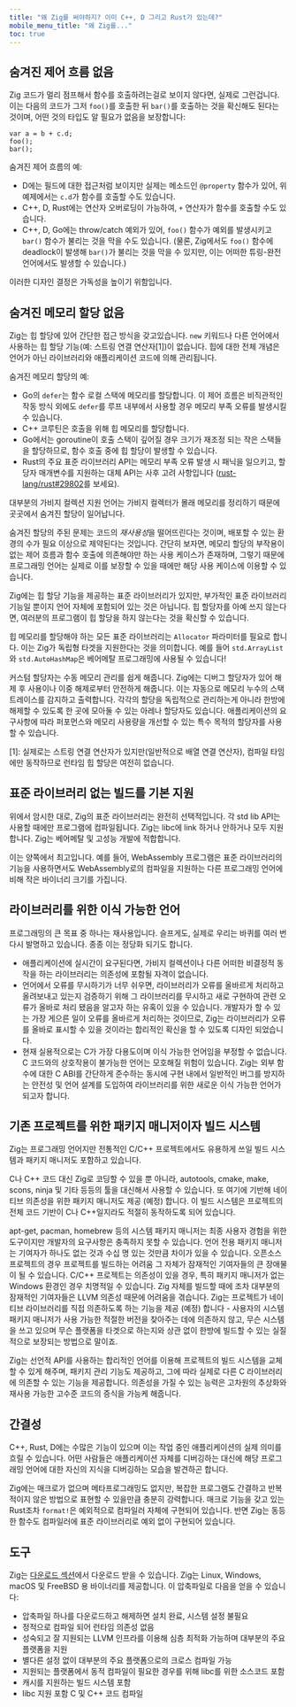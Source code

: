 ```yaml
---
title: "왜 Zig를 써야하지? 이미 C++, D 그리고 Rust가 있는데?"
mobile_menu_title: "왜 Zig를..."
toc: true
---
```



## 숨겨진 제어 흐름 없음

Zig 코드가 멀리 점프해서 함수를 호출하려는걸로 보이지 않다면, 실제로 그런겁니다. 이는 다음의 코드가 그저 `foo()`를 호출한 뒤 `bar()`를 호출하는 것을 확신해도 된다는 것이며, 어떤 것의 타입도 알 필요가 없음을 보장합니다:

```zig
var a = b + c.d;
foo();
bar();
```

숨겨진 제어 흐름의 예:

* D에는 필드에 대한 접근처럼 보이지만 실제는 메소드인 `@property` 함수가 있어, 위 예제에서는 `c.d`가 함수를 호출할 수도 있습니다.
* C++, D, Rust에는 연산자 오버로딩이 가능하여, `+` 연산자가 함수를 호출할 수도 있습니다.
* C++, D, Go에는 throw/catch 예외가 있어, `foo()` 함수가 예외를 발생시키고 `bar()` 함수가 불리는 것을 막을 수도 있습니다. (물론, Zig에서도 `foo()` 함수에 deadlock이 발생해 `bar()`가 불리는 것을 막을 수 있지만, 이는 어떠한 튜링-완전 언어에서도 발생할 수 있습니다.)

이러한 디자인 결정은 가독성을 높이기 위함입니다.

## 숨겨진 메모리 할당 없음

Zig는 힙 할당에 있어 간단한 접근 방식을 갖고있습니다. `new` 키워드나
다른 언어에서 사용하는 힙 할당 기능(예: 스트링 연결 연산자[1])이 없습니다.
힙에 대한 전체 개념은 언어가 아닌 라이브러리와 애플리케이션 코드에 의해 관리됩니다.

숨겨진 메모리 할당의 예:

* Go의 `defer`는 함수 로컬 스택에 메모리를 할당합니다. 이 제어 흐름은 비직관적인 작동 방식 외에도
  `defer`를 루프 내부에서 사용할 경우 메모리 부족 오류를
  발생시킬 수 있습니다.
* C++ 코루틴은 호출을 위해 힙 메모리를 할당합니다.
* Go에서는 goroutine이 호출 스택이 깊어질 경우 크기가 재조정 되는 작은 스택들을
  할당하므로, 함수 호출 중에 힙 할당이 발생할 수 있습니다.
* Rust의 주요 표준 라이브러리 API는 메모리 부족 오류 발생 시 패닉을 일으키고,
  할당자 매개변수를 지원하는 대체 API는 사후 고려 사항입니다
  ([rust-lang/rust#29802](https://github.com/rust-lang/rust/issues/29802)를 보세요).

대부분의 가비지 컬렉션 지원 언어는 가비지 컬렉터가 몰래 메모리를 정리하기 때문에
곳곳에서 숨겨진 할당이 일어납니다.

숨겨진 할당의 주된 문제는 코드의 *재사용성*을 떨어뜨린다는 것이며,
배포할 수 있는 환경의 수가 필요 이상으로 제약된다는 것입니다.
간단히 보자면, 메모리 할당의 부작용이 없는 제어 흐름과 함수 호출에
의존해야만 하는 사용 케이스가 존재하며,
그렇기 때문에 프로그래밍 언어는 실제로 이를 보장할 수 있을 때에만
해당 사용 케이스에 이용할 수 있습니다.

Zig에는 힙 할당 기능을 제공하는 표준 라이브러리가 있지만,
부가적인 표준 라이브러리 기능일 뿐이지 언어 자체에 포함되어 있는 것은 아닙니다.
힙 할당자를 아예 쓰지 않는다면, 여러분의 프로그램이 힙 할당을 하지 않는다는 것을 확신할 수 있습니다.

힙 메모리를 할당해야 하는 모든 표준 라이브러리는 `Allocator` 파라미터를 필요로 합니다.
이는 Zig가 독립형 타겟을 지원한다는 것을 의미합니다.
예를 들어 `std.ArrayList`와 `std.AutoHashMap`은 베어메탈 프로그래밍에 사용될 수 있습니다!

커스텀 할당자는 수동 메모리 관리를 쉽게 해줍니다. Zig에는 디버그 할당자가 있어
해제 후 사용이나 이중 해제로부터 안전하게 해줍니다. 이는 자동으로
메모리 누수의 스택 트레이스를 감지하고 출력합니다. 각각의 할당을 독립적으로 관리하는게 아니라
한방에 해제할 수 있도록 한 곳에 모아둘 수 있는 아레나 할당자도 있습니다.
애플리케이션의 요구사항에 따라 퍼포먼스와 메모리 사용량을 개선할 수 있는
특수 목적의 할당자를 사용할 수 있습니다.

[1]: 실제로는 스트링 연결 연산자가 있지만(일반적으로 배열 연결 연산자), 컴파일 타임에만 동작하므로 런타임 힙 할당은 여전히 없습니다.

## 표준 라이브러리 없는 빌드를 기본 지원

위에서 암시한 대로, Zig의 표준 라이브러리는 완전히 선택적입니다. 각 std lib API는 사용할 때에만
프로그램에 컴파일됩니다. Zig는 libc에 link 하거나 안하거나 모두 지원합니다.
Zig는 베어메탈 및 고성능 개발에 적합합니다.

이는 양쪽에서 최고입니다. 예를 들어, WebAssembly 프로그램은
표준 라이브러리의 기능을 사용하면서도 WebAssembly로의 컴파일을 지원하는 다른 프로그래밍 언어에 비해
작은 바이너리 크기를 가집니다.

## 라이브러리를 위한 이식 가능한 언어

프로그래밍의 큰 목표 중 하나는 재사용입니다. 슬프게도, 실제로 우리는 바퀴를 여러 번 다시 발명하고 있습니다. 종종 이는 정당화 되기도 합니다.

 * 애플리케이션에 실시간이 요구된다면, 가비지 컬렉션이나 다른 어떠한 비결정적 동작을 하는 라이브러리는 의존성에 포함될 자격이 없습니다.
 * 언어에서 오류를 무시하기가 너무 쉬우면, 라이브러리가 오류를 올바르게 처리하고 올려보내고 있는지 검증하기 위해 그 라이브러리를 무시하고 새로 구현하여 관련 오류가 올바로 처리 됐음을 알고자 하는 유혹이 있을 수 있습니다. 개발자가 할 수 있는 가장 게으른 일이 오류를 올바르게 처리하는 것이므로, Zig는 라이브러리가 오류를 올바로 표시할 수 있을 것이라는 합리적인 확신을 할 수 있도록 디자인 되었습니다.
 * 현재 실용적으로는 C가 가장 다용도이며 이식 가능한 언어임을 부정할 수 없습니다. C 코드와의 상호작용이 불가능한 언어는 모호해질 위험이 있습니다. Zig는 외부 함수에 대한 C ABI를 간단하게 준수하는 동시에 구현 내에서 일반적인 버그를 방지하는 안전성 및 언어 설계를 도입하여 라이브러리를 위한 새로운 이식 가능한 언어가 되고자 합니다.

## 기존 프로젝트를 위한 패키지 매니저이자 빌드 시스템

Zig는 프로그래밍 언어지만 전통적인 C/C++ 프로젝트에서도 유용하게 쓰일 빌드 시스템과 패키지 매니저도 포함하고 있습니다.

C나 C++ 코드 대신 Zig로 코딩할 수 있을 뿐 아니라, autotools, cmake, make, scons, ninja 및 기타 등등의 툴을 대신해서 사용할 수 있습니다. 또 여기에 기반해 네이티브 의존성을 위한 패키지 매니저도 제공 (예정) 합니다. 이 빌드 시스템은 프로젝트의 전체 코드 기반이 C나 C++일지라도 적절히 동작하도록 되어 있습니다.

apt-get, pacman, homebrew 등의 시스템 패키지 매니저는 최종 사용자 경험을 위한 도구이지만 개발자의 요구사항은 충족하지 못할 수 있습니다. 언어 전용 패키지 매니저는 기여자가 하나도 없는 것과 수십 명 있는 것만큼 차이가 있을 수 있습니다. 오픈소스 프로젝트의 경우 프로젝트를 빌드하는 어려움 그 자체가 잠재적인 기여자들의 큰 장애물이 될 수 있습니다. C/C++ 프로젝트는 의존성이 있을 경우, 특히 패키지 매니저가 없는 Windows 환경인 경우 치명적일 수 있습니다. Zig 자체를 빌드할 때에 조차 대부분의 잠재적인 기여자들은 LLVM 의존성 때문에 어려움을 겪습니다. Zig는 프로젝트가 네이티브 라이브러리를 직접 의존하도록 하는 기능을 제공 (예정) 합니다 - 사용자의 시스템 패키지 매니저가 사용 가능한 적절한 버전을 찾아주는 데에 의존하지 않고, 무슨 시스템을 쓰고 있으며 무슨 플랫폼을 타겟으로 하는지와 상관 없이 한방에 빌드할 수 있는 실질적으로 보장되는 방법으로 말이죠.

Zig는 선언적 API를 사용하는 합리적인 언어를 이용해 프로젝트의 빌드 시스템을 교체할 수 있게 해주며, 패키지 관리 기능도 제공하고, 그에 따라 실제로 다른 C 라이브러리에 의존할 수 있는 기능을 제공합니다. 의존성을 가질 수 있는 능력은 고차원의 추상화와 재사용 가능한 고수준 코드의 증식을 가능케 해줍니다.

## 간결성

C++, Rust, D에는 수많은 기능이 있으며 이는 작업 중인 애플리케이션의 실제 의미를 흐릴 수 있습니다. 어떤 사람들은 애플리케이션 자체를 디버깅하는 대신에 해당 프로그래밍 언어에 대한 자신의 지식을 디버깅하는 모습을 발견하곤 합니다.

Zig에는 매크로가 없으며 메타프로그래밍도 없지만, 복잡한 프로그램도 간결하고 반복적이지 않은 방법으로 표현할 수 있을만큼 충분히 강력합니다. 매크로 기능을 갖고 있는 Rust조차 `format!`은 예외적으로 컴파일러 자체에 구현되어 있습니다. 반면 Zig는 동등한 함수도 컴파일러에 표준 라이브러리로 예외 없이 구현되어 있습니다.

## 도구

Zig는 [다운로드 섹션](/download/)에서 다운로드 받을 수 있습니다. Zig는 Linux, Windows, macOS 및 FreeBSD 용 바이너리를 제공합니다. 이 압축파일로 다음을 얻을 수 있습니다:

* 압축파일 하나를 다운로드하고 해제하면 설치 완료, 시스템 설정 불필요
* 정적으로 컴파일 되어 런타임 의존성 없음
* 성숙되고 잘 지원되는 LLVM 인프라를 이용해 심층 최적화 가능하며 대부분의 주요 플랫폼을 지원
* 별다른 설정 없이 대부분의 주요 플랫폼으로의 크로스 컴파일 가능
* 지원되는 플랫폼에서 동적 컴파일이 필요한 경우를 위해 libc를 위한 소스코드 포함
* 캐시를 지원하는 빌드 시스템 포함
* libc 지원 포함 C 및 C++ 코드 컴파일
